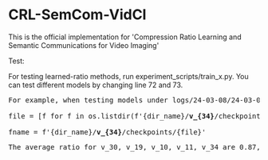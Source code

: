 # CRL-SemCom-VidCI
This is the official implementation for 'Compression Ratio Learning and Semantic Communications for Video Imaging'  

Test:

For testing learned-ratio methods, run experiment_scripts/train_x.py. 
You can test different models by changing line 72 and 73. 
<pre>
For example, when testing models under logs/24-03-08/24-03-08-MST/MST_adaptive/<b>v_34</b>/checkpoints/<b>model_epoch_0006.pth</b>, line 72/73 are,

file = [f for f in os.listdir(f'{dir_name}/<b>v_{34}</b>/checkpoints') if '<b>model_epoch_0006.pth</b>' in f][0] 

fname = f'{dir_name}/<b>v_{34}</b>/checkpoints/{file}'
<pre>
The average ratio for v_30, v_19, v_10, v_11, v_34 are 0.87, 1.18,  1.3,  1.44,  1.69 respectively.



